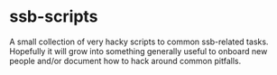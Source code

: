 ssb-scripts
===========

A small collection of very hacky scripts to common ssb-related tasks.
Hopefully it will grow into something generally useful to onboard new people
and/or document how to hack around common pitfalls.
